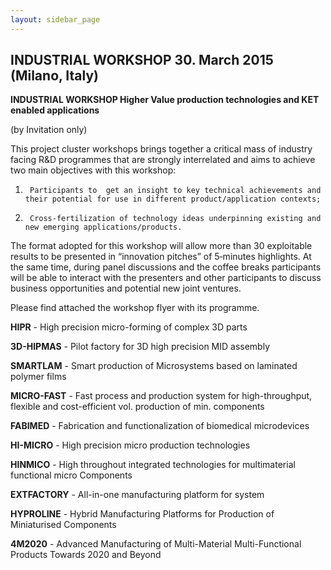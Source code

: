 ```yaml
---
layout: sidebar_page
---
```


## INDUSTRIAL WORKSHOP  30. March 2015    (Milano, Italy)

**INDUSTRIAL WORKSHOP Higher Value production technologies and KET enabled applications**

(by Invitation only)

This project cluster workshops brings together a critical mass of industry facing R&D programmes that are strongly interrelated and aims to achieve two main objectives with this workshop:
1)      Participants to  get an insight to key technical achievements and their potential for use in different product/application contexts;
2)      Cross-fertilization of technology ideas underpinning existing and new emerging applications/products.

The format adopted for this workshop will allow more than 30 exploitable results to be presented in “innovation pitches” of 5‐minutes highlights. At the same time, during panel discussions and the coffee breaks participants will be able to interact with the presenters and other participants to discuss business opportunities and potential new joint ventures.
 
Please find attached the workshop flyer with its programme. 





**HIPR** - High precision micro-forming of complex 3D parts

**3D-HIPMAS** - Pilot factory for 3D high precision MID assembly 

**SMARTLAM** - Smart production of Microsystems based on laminated polymer films 

**MICRO-FAST** - Fast process and production system for high-throughput, flexible and cost-efficient vol. production of min. components 

**FABIMED** - Fabrication and functionalization of biomedical microdevices 

**HI-MICRO** - High precision micro production technologies 

**HINMICO** - High throughout integrated technologies for multimaterial functional micro Components 

**EXTFACTORY** - All-in-one manufacturing platform for system

**HYPROLINE** - Hybrid Manufacturing Platforms for Production of Miniaturised Components 

**4M2020** - Advanced Manufacturing of Multi-Material Multi-Functional Products Towards 2020 and Beyond